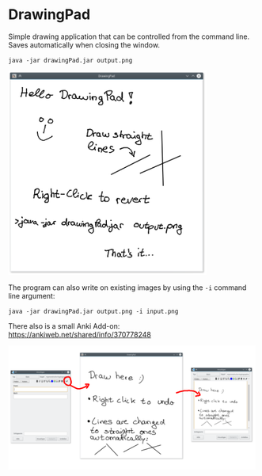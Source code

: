 # DrawingPad
Simple drawing application that can be controlled from the command line. Saves automatically when closing the window.

    java -jar drawingPad.jar output.png

<img src="https://github.com/ByteHamster/DrawingPad/raw/master/screenshot.png" width="400">

The program can also write on existing images by using the `-i` command line argument:

    java -jar drawingPad.jar output.png -i input.png

There also is a small Anki Add-on: https://ankiweb.net/shared/info/370778248

<img src="https://github.com/ByteHamster/DrawingPad/raw/master/anki-teaser.png" width="500">
